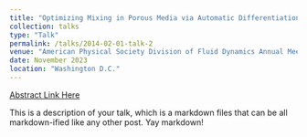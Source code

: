 ```yaml
---
title: "Optimizing Mixing in Porous Media via Automatic Differentiation"
collection: talks
type: "Talk"
permalink: /talks/2014-02-01-talk-2
venue: "American Physical Society Division of Fluid Dynamics Annual Meeting"
date: November 2023
location: "Washington D.C."
---
```


[Abstract Link Here](https://meetings.aps.org/Meeting/DFD23/Session/J33.2)

This is a description of your talk, which is a markdown files that can be all markdown-ified like any other post. Yay markdown!
